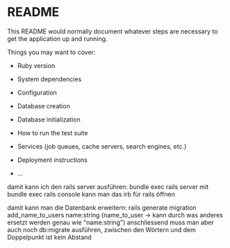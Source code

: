 # README

This README would normally document whatever steps are necessary to get the
application up and running.

Things you may want to cover:

* Ruby version

* System dependencies

* Configuration

* Database creation

* Database initialization

* How to run the test suite

* Services (job queues, cache servers, search engines, etc.)

* Deployment instructions

* ...


damit kann ich den rails server ausführen: bundle exec rails server
mit  bundle exec rails console kann man das irb für rails öffnen

damit kann man die Datenbank erweitern: rails generate migration add_name_to_users name:string (name_to_user -> kann durch was anderes ersetzt werden genau wie "name:string") anschliessend muss man aber auch noch db:migrate ausführen, zwischen den Wörtern und dem Doppelpunkt ist kein Abstand